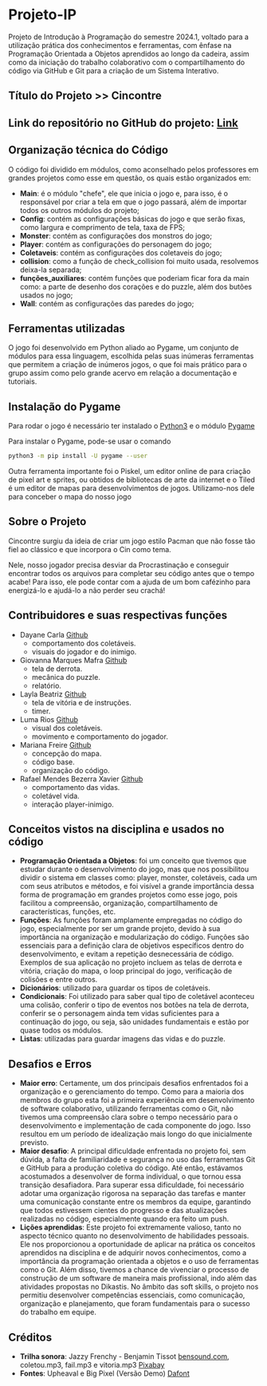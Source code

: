 # Projeto-IP

Projeto de Introdução à Programação do semestre 2024.1, voltado para a utilização prática dos conhecimentos e ferramentas, com ênfase na Programação Orientada a Objetos aprendidos ao longo da cadeira, assim como da iniciação do trabalho colaborativo com o compartilhamento do código via GitHub e Git para a criação de um Sistema Interativo.

## Título do Projeto >> Cincontre

## Link do repositório no GitHub do projeto: [Link](https://github.com/marisfreire/projetoIP2024.1.git)

## Organização técnica do Código

O código foi dividido em módulos, como aconselhado pelos professores em grandes projetos como esse em questão, os quais estão organizados em:

* **Main**: é o módulo "chefe", ele que inicia o jogo e, para isso, é o responsável por criar a tela em que o jogo passará, além de importar todos os outros módulos do projeto;
* **Config**: contém as configurações básicas do jogo e que serão fixas, como largura e comprimento de tela, taxa de FPS;
* **Monster**: contém as configurações dos monstros do jogo;
* **Player**: contém as configurações do personagem do jogo;
* **Coletaveis**: contém as configurações dos coletaveis do jogo;
* **collision**: como a função de check_collision foi muito usada, resolvemos deixa-la separada;
* **funções_auxiliares**: contém funções que poderiam ficar fora da main como: a parte de desenho dos corações e do puzzle, além dos butões usados no jogo;
* **Wall**: contém as configurações das paredes do jogo;

## Ferramentas utilizadas

O jogo foi desenvolvido em Python aliado ao Pygame, um conjunto de módulos para essa linguagem, escolhida pelas suas inúmeras ferramentas que permitem a criação de inúmeros jogos, o que foi mais prático para o grupo assim como pelo grande acervo em relação a documentação e tutoriais.

## Instalação do Pygame

Para rodar o jogo é necessário ter instalado o [Python3](https://www.python.org/downloads/) e o módulo [Pygame](https://www.pygame.org/news)

Para instalar o Pygame, pode-se usar o comando

```bash
python3 -m pip install -U pygame --user
```
Outra ferramenta importante foi o Piskel, um editor online de para criação de pixel art e sprites, ou obtidos de bibliotecas de arte da internet e o Tiled é um editor de mapas para desenvolvimentos de jogos. Utilizamo-nos dele para conceber o mapa do nosso jogo


## Sobre o Projeto

Cincontre surgiu da ideia de criar um jogo estilo Pacman que não fosse tão fiel ao clássico e que incorpora o Cin como tema.

Nele, nosso jogador precisa desviar da Procrastinação e conseguir encontrar todos os arquivos para completar seu código antes que o tempo acabe! Para isso, ele pode contar com a ajuda de um bom cafézinho para energizá-lo e ajudá-lo a não perder seu crachá!

## Contribuidores e suas respectivas funções

* Dayane Carla [Github]() 
    * comportamento dos coletáveis.
    * visuais do jogador e do inimigo.
* Giovanna Marques Mafra [Github](https://github.com/GiovannaMafra) 
    * tela de derrota.
    * mecânica do puzzle.
    * relatório.
* Layla Beatriz [Github](https://github.com/laylabeatriz) 
    * tela de vitória e de instruções.
    * timer.
* Luma Rios [Github]() 
    * visual dos coletáveis.
    * movimento e comportamento do jogador.
* Mariana Freire [Github](https://github.com/marisfreire)
    * concepção do mapa.
    * código base.
    * organização do código.
* Rafael Mendes Bezerra Xavier [Github](https://github.com/rxavier1904) 
    * comportamento das vidas.
    * coletável vida.
    * interação player-inimigo.


## Conceitos vistos na disciplina e usados no código

* **Programação Orientada a Objetos**: foi um conceito que tivemos que estudar durante o desenvolvimento do jogo, mas que nos possibilitou dividir o sistema em classes como: player, monster, coletáveis, cada um com seus atributos e métodos, e foi visível a grande importância dessa forma de programação em grandes projetos como esse jogo, pois facilitou a compreensão, organização, compartilhamento de características, funções, etc. 
* **Funções**:  As funções foram amplamente empregadas no código do jogo, especialmente por ser um grande projeto, devido à sua importância na organização e modularização do código. Funções são essenciais para a definição clara de objetivos específicos dentro do desenvolvimento, e evitam a repetição desnecessária de código. Exemplos de sua aplicação no projeto incluem as telas de derrota e vitória, criação do mapa, o loop principal do jogo, verificação de colisões e entre outros.
* **Dicionários**: utilizado para guardar os tipos de coletáveis.
* **Condicionais**: Foi utilizado para saber qual tipo de coletável aconteceu uma colisão, conferir o tipo de eventos nos botões na tela de derrota, conferir se o personagem ainda tem vidas suficientes para a continuação do jogo, ou seja, são unidades fundamentais e estão por quase todos os módulos.
* **Listas**: utilizadas para guardar imagens das vidas e do puzzle.

## Desafios e Erros
* **Maior erro**: Certamente, um dos principais desafios enfrentados foi a organização e o gerenciamento do tempo. Como para a maioria dos membros do grupo esta foi a primeira experiência em desenvolvimento de software colaborativo, utilizando ferramentas como o Git, não tivemos uma compreensão clara sobre o tempo necessário para o desenvolvimento e implementação de cada componente do jogo. Isso resultou em um período de idealização mais longo do que inicialmente previsto.
* **Maior desafio**: A principal dificuldade enfrentada no projeto foi, sem dúvida, a falta de familiaridade e segurança no uso das ferramentas Git e GitHub para a produção coletiva do código. Até então, estávamos acostumados a desenvolver de forma individual, o que tornou essa transição desafiadora. Para superar essa dificuldade, foi necessário adotar uma organização rigorosa na separação das tarefas e manter uma comunicação constante entre os membros da equipe, garantindo que todos estivessem cientes do progresso e das atualizações realizadas no código, especialmente quando era feito um push.
* **Lições aprendidas**: Este projeto foi extremamente valioso, tanto no aspecto técnico quanto no desenvolvimento de habilidades pessoais. Ele nos proporcionou a oportunidade de aplicar na prática os conceitos aprendidos na disciplina e de adquirir novos conhecimentos, como a importância da programação orientada a objetos e o uso de ferramentas como o Git. Além disso, tivemos a chance de vivenciar o processo de construção de um software de maneira mais profissional, indo além das atividades propostas no Dikastis. No âmbito das soft skills, o projeto nos permitiu desenvolver competências essenciais, como comunicação, organização e planejamento, que foram fundamentais para o sucesso do trabalho em equipe.

## Créditos
* **Trilha sonora**: Jazzy Frenchy - Benjamin Tissot [bensound.com](https://www.bensound.com/royalty-free-music/track/jazzy-frenchy-upbeat-funny), coletou.mp3, fail.mp3 e vitoria.mp3 [Pixabay](https://pixabay.com/)
* **Fontes**: Upheaval e Big Pixel (Versão Demo) [Dafont](https://www.dafont.com/pt/)

